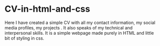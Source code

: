 # CV-in-html-and-css

Here I have created a simple CV with all my contact information, my social media profiles, my projects .
It also speaks of my technical and interpersonal skills.
It is a simple webpage made purely in HTML and little bit of styling in css.
